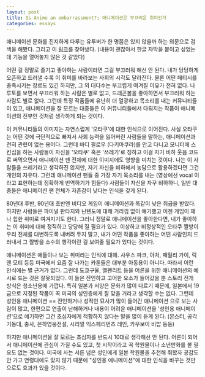 ```yaml
---
layout: post
title: Is Anime an embarrassment?; 애니메이션은 부끄러운 취미인가
categories: essays
---
```


애니메이션 문화를 진지하게 다루는 유투버가 한 명쯤은 있지 않을까 하는 의문으로 검색을 해봤다. 그리고 이 [링크](https://youtu.be/HHmw91r1pBs)를 찾아냈다. (내용이 괜찮아서 한글 자막을 붙이고 싶었는데 기능을 열어놓지 않은 것 같았다)

어떤 걸 정말로 즐기고 좋아하는 사람이라면 그걸 부끄러워 해선 안 된다. 내가 당당하게 오픈하고 드러낼 수록 이 취미를 바라보는 사회의 시각도 달라진다. 물론 어떤 페티시를 충족시키는 장르도 있긴 하지만, 그 외 대다수는 부끄럽게 여겨질 이유가 전혀 없다. 나루토를 보면서 부끄러워 하는 사람은 별로 없고, 드래곤볼을 좋아하면서 부끄러워 하는 사람도 별로 없다. 그런데 특정 작품들에 유난히 더 열광하고 목소리를 내는 커뮤니티들이 있고, 애니메이션을 잘 모르는 대중들은 이 커뮤니티들에서 다뤄지는 작품이 애니메이션의 전부인 것처럼 생각하게 되는 것이다. 

이 커뮤니티들의 이미지는 자연스럽게 '오타쿠'에 대한 인식으로 이어진다. 사실 오타쿠는 어떤 것에 극단적으로 빠져서 사회 능력을 잃어버린 사람들을 말하는, 애니메이션과 전혀 관련이 없는 용어다. 그런데 바디 필로우 (다키마쿠라)를 안고 다니고 모니터에 스킨십을 하는 사람들이 자신을 '오타쿠' 혹은 '쓰레기'로 칭하고 이걸 자기 비하 웃음 코드로 써먹으면서 애니메이션 팬 전체에 대한 이미지에도 영향을 미치는 것이다. 나는 이 사람들을 쓰레기라고 생각하진 않지만, 자기 자신을 비하해서 농담으로 활용하겠다면 그건 개인의 자유다. 그런데 애니메이션 팬들 중 가장 자기 목소리를 내는 (영상에선 vocal 이라고 표현하는데 정확하게 번역하기가 힘들다) 사람들이 자신을 자꾸 비하하니, 일반 대중들은 애니메이션 팬 전체가 자존감이 낮다는 인식을 갖게 된다. 

80년대 후반, 90년대 초반엔 비디오 게임이 애니메이션과 똑같이 낮은 취급을 받았다. 하지만 사람들은 파이널 판타지와 닌텐도에 대해 거리낌 없이 얘기했고 이젠 게임이 꽤나 힙한 취미로 여겨지기도 한다. 그러니 정말로 애니메이션을 좋아한다면, 내가 좋아하는 이 취미에 대해 정직하고 당당해 질 필요가 있다. 이상하고 비정상적인 오타쿠 짤방이 우리 전체를 대변하도록 내버려 두지 말고, 내가 어떤 작품을 좋아하는 어떤 사람인지 드러내서 그 짤방을 소수의 행각이란 걸 보여줄 필요가 있다는 것이다.

애니메이션은 애들이나 보는 취미라는 인식에 대해. 사우스 파크, 아처, 패밀리 가이, 릭 앤 모티 등등 미국에서 요즘 잘 나가는 카툰들은 대부분 아동용이 아니다. 따라서 이런 인식에는 별 근거가 없다. 그런데 도쿄구울, 엘펜리트 등을 어른을 위한 애니메이션의 예시로 드는 것은 잘못되었다. 이 들은 잔인하고 고어한 요소가 들어갔을 뿐 스토리 전개 방식은 청소년용에 가깝다. 특히 일본과 서양은 문화가 많이 다르기 때문에, 일본에서 19금으로 지정된 작품이 꼭 미국의 성인층에게 잘 맞을 거라고 생각할 수는 없다. 그런데 성인용 애니메이션 == 잔인하거나 성적인 묘사가 많이 들어간 애니메이션 으로 보는 사람이 많고, 한편으로 연출이 난해하거나 내용이 어려운 애니메이션을 '성인용 애니메이션'으로 얘기하면 그건 초심자에게 적합하지 않다는 말을 많이 듣게 된다. (몬스터, 공각기동대, 충사, 은하영웅전설, 시리얼 익스페리먼츠 레인, 카우보이 비밥 등등) 

하지만 애니메이션을 잘 모르는 초심자를 반드시 10대로 생각해선 안 된다. 어른이 되어서 애니메이션에 관심이 가질 수도 있고, 첫 시작이라고 꼭 학원물이나 소년만화를 볼 필요도 없는 것이다. 미국에 사는 서른 넘은 성인에게 일본 학원물을 추천해 줘봤자 공감도 안 가고 연령대에도 맞지 않기 때문에 "성인용 애니메이션"에 대한 인식을 바꾸는 것만으로도 효과가 있을 것이다. 